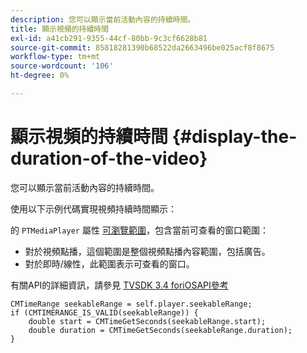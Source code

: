 ```yaml
---
description: 您可以顯示當前活動內容的持續時間。
title: 顯示視頻的持續時間
exl-id: a41cb291-9355-44cf-80bb-9c3cf6628b81
source-git-commit: 85818281390b68522da2663496be025acf8f8675
workflow-type: tm+mt
source-wordcount: '106'
ht-degree: 0%

---
```


# 顯示視頻的持續時間 {#display-the-duration-of-the-video}

您可以顯示當前活動內容的持續時間。

使用以下示例代碼實現視頻持續時間顯示：

的 `PTMediaPlayer` 屬性 [可瀏覽範圍](https://help.adobe.com/en_US/primetime/api/psdk/appledoc/Classes/PTMediaPlayer.html#//api/name/seekableRange)，包含當前可查看的窗口範圍：

* 對於視頻點播，這個範圍是整個視頻點播內容範圍，包括廣告。
* 對於即時/線性，此範圍表示可查看的窗口。

有關API的詳細資訊，請參見 [TVSDK 3.4 foriOSAPI參考](https://help.adobe.com/en_US/primetime/api/psdk/appledoc_v3/index.html)

<!--<a id="example_A153BE3AC03F43C6BF3A156316A08CD3"></a>-->

```
CMTimeRange seekableRange = self.player.seekableRange;  
if (CMTIMERANGE_IS_VALID(seekableRange)) { 
    double start = CMTimeGetSeconds(seekableRange.start);  
    double duration = CMTimeGetSeconds(seekableRange.duration); 
}
```
